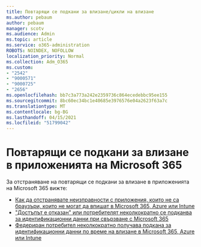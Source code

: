 ```yaml
---
title: Повтарящи се подкани за влизане/цикли на влизане
ms.author: pebaum
author: pebaum
manager: scotv
ms.audience: Admin
ms.topic: article
ms.service: o365-administration
ROBOTS: NOINDEX, NOFOLLOW
localization_priority: Normal
ms.collection: Adm_O365
ms.custom:
- "2542"
- "9000571"
- "9000725"
- "2656"
ms.openlocfilehash: bb7c3a773a242e2359736c864ecedebbc95ee155
ms.sourcegitcommit: 8bc60ec34bc1e40685e3976576e04a2623f63a7c
ms.translationtype: MT
ms.contentlocale: bg-BG
ms.lasthandoff: 04/15/2021
ms.locfileid: "51799042"
---
```

# <a name="repeated-sign-in-prompts-in-microsoft-365-apps"></a>Повтарящи се подкани за влизане в приложенията на Microsoft 365

За отстраняване на повтарящи се подкани за влизане в приложенията на Microsoft 365 вижте:

- [Как да отстранявате неизправности с приложения, които не са браузъри, които не могат да впишат в Microsoft 365, Azure или Intune](https://support.office.com/article/how-to-troubleshoot-non-browser-apps-that-can-t-sign-in-to-office-365-azure-or-intune-3ba1b268-66f6-462c-b0e5-070f5c2603c1)
- ["Достъпът е отказан" или потребителят неколкократно се подканва за идентификационни данни при свързване с Microsoft 365](https://docs.microsoft.com/office365/troubleshoot/security/access-denied-when-connect-to-office-365)
- [Федериран потребител неколкократно получава подкана за идентификационни данни по време на влизане в Microsoft 365, Azure или Intune](https://docs.microsoft.com/office365/troubleshoot/authentication/federated-user-repeatedly-prompted-for-credentials)


